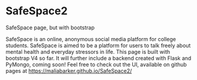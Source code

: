 # SafeSpace2
SafeSpace page, but with bootstrap

SafeSpace is an online, anonymous social media platform for college students. SafeSpace is aimed to be a platform for users to talk freely about mental health and everyday stressors in life.
This page is built with bootstrap V4 so far. 
It will further include a backend created with Flask and PyMongo, coming soon!
Feel free to check out the UI, available on github pages at https://maliabarker.github.io/SafeSpace2/
